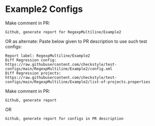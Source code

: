 # Example2 Configs
Make comment in PR:
```
Github, generate report for RegexpMultiline/Example2
```
OR as alternate:
Paste below given to PR description to use such test configs:
```
Report label: RegexpMultiline/Example2
Diff Regression config: https://raw.githubusercontent.com/checkstyle/test-configs/main/RegexpMultiline/Example2/config.xml
Diff Regression projects: https://raw.githubusercontent.com/checkstyle/test-configs/main/RegexpMultiline/Example2/list-of-projects.properties
```
Make comment in PR:
```
Github, generate report
```
OR
```
Github, generate report for configs in PR description
```
